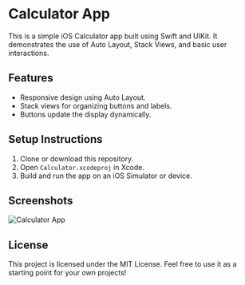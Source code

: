 
# Calculator App

This is a simple iOS Calculator app built using Swift and UIKit. It demonstrates the use of Auto Layout, Stack Views, and basic user interactions.

## Features

- Responsive design using Auto Layout.
- Stack views for organizing buttons and labels.
- Buttons update the display dynamically.

## Setup Instructions

1. Clone or download this repository.
2. Open `Calculator.xcodeproj` in Xcode.
3. Build and run the app on an iOS Simulator or device.

## Screenshots

![Calculator App](screenshots/calculator_screenshot.png)

## License

This project is licensed under the MIT License. Feel free to use it as a starting point for your own projects!
